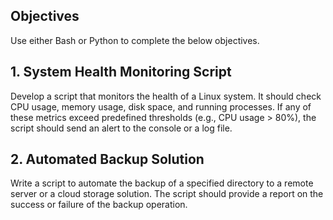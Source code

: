 ## Objectives
   Use either Bash or Python to complete the below objectives.


## 1. System Health Monitoring Script
   Develop a script that monitors the health of a Linux system. It should check CPU usage, memory usage, disk space, and running processes. If any of these metrics exceed predefined thresholds (e.g., CPU usage > 80%), the script should send an alert to the console or a log file.

## 2. Automated Backup Solution
   Write a script to automate the backup of a specified directory to a remote server or a cloud storage solution. The script should provide a report on the success or failure of the backup operation.
  
